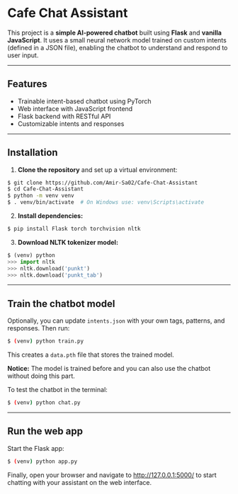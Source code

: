 # Cafe Chat Assistant

 This project is a **simple AI-powered chatbot** built using **Flask** and **vanilla JavaScript**.
 It uses a small neural network model trained on custom intents (defined in a JSON file), enabling the chatbot to understand and respond to user input.
 
---

## Features

* Trainable intent-based chatbot using PyTorch
* Web interface with JavaScript frontend
* Flask backend with RESTful API
* Customizable intents and responses

---

## Installation

1. **Clone the repository** and set up a virtual environment:

```bash
$ git clone https://github.com/Amir-Sa02/Cafe-Chat-Assistant
$ cd Cafe-Chat-Assistant
$ python -m venv venv
$ . venv/bin/activate  # On Windows use: venv\Scripts\activate
```

2. **Install dependencies:**

```bash
$ pip install Flask torch torchvision nltk
```

3. **Download NLTK tokenizer model:**

```python
$ (venv) python
>>> import nltk
>>> nltk.download('punkt')
>>> nltk.download('punkt_tab')
```

---

## Train the chatbot model

Optionally, you can update `intents.json` with your own tags, patterns, and responses. Then run:

```bash
$ (venv) python train.py
```
This creates a `data.pth` file that stores the trained model.

**Notice:**  The model is trained before and you can also use the chatbot without doing this part.

To test the chatbot in the terminal:

```bash
$ (venv) python chat.py
```

---

## Run the web app

Start the Flask app:

```bash
$ (venv) python app.py
```

Finally, open your browser and navigate to http://127.0.0.1:5000/ to start chatting with your assistant on the web interface.
